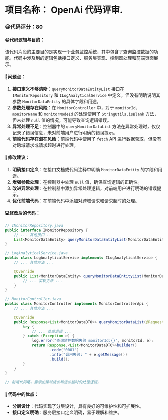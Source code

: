 # 项目名称： OpenAi 代码评审.

### 😀代码评分：80
#### 😀代码逻辑与目的：
该代码片段的主要目的是实现一个业务监控系统，其中包含了查询监控数据的功能。代码中涉及到的逻辑包括接口定义、服务层实现、控制器处理和前端页面展示。

#### 🤔问题点：
1. **接口定义不够清晰**：`queryMonitorDataEntityList` 接口在 `IMonitorRepository` 和 `ILogAnalyticalService` 中定义，但没有明确说明其参数 `MonitorDataEntity` 的具体字段和用途。
2. **参数处理存在风险**：在 `MonitorController` 中，对于 `monitorId`、`monitorName` 和 `monitorNodeId` 的处理使用了 `StringUtils.isBlank` 方法，但未处理 `null` 值的情况，可能导致查询逻辑错误。
3. **异常处理不足**：控制器中的 `queryMonitorDataList` 方法在异常处理时，仅仅记录了错误信息，未对前端用户进行明确的错误提示。
4. **前端代码存在潜在风险**：前端代码中使用了 `fetch` API 进行数据获取，但没有对跨域请求或请求超时进行处理。

#### 🎯修改建议：
1. **明确接口定义**：在接口文档或代码注释中明确 `MonitorDataEntity` 的字段和用途。
2. **增强参数处理**：在控制器中处理 `null` 值，确保查询逻辑的正确性。
3. **改进异常处理**：在控制器中添加异常处理逻辑，对前端用户进行明确的错误提示。
4. **优化前端代码**：在前端代码中添加对跨域请求和请求超时的处理。

#### 💻修改后的代码：
```java
// IMonitorRepository.java
public interface IMonitorRepository {
    // ... 其他接口 ...
    List<MonitorDataEntity> queryMonitorDataEntityList(MonitorDataEntity monitorDataEntity);
}

// LogAnalyticalService.java
public class LogAnalyticalService implements ILogAnalyticalService {
    // ... 其他方法 ...

    @Override
    public List<MonitorDataEntity> queryMonitorDataEntityList(MonitorDataEntity monitorDataEntity) {
        // ... 实现方法 ...
    }
}

// MonitorController.java
public class MonitorController implements MonitorControllerApi {
    // ... 其他方法 ...

    @Override
    public Response<List<MonitorDataDTO>> queryMonitorDataList(@RequestParam String monitorId, @RequestParam String monitorName, @RequestParam String monitorNodeId) {
        try {
            // ... 处理逻辑 ...
        } catch (Exception e) {
            log.error("查询监控数据失败 monitorId:{}", monitorId, e);
            return Response.<List<MonitorDataDTO>>builder()
                    .code("0001")
                    .info("调用失败: " + e.getMessage())
                    .build();
        }
    }
}

// 前端代码略，需添加跨域请求和请求超时的处理逻辑。
```

#### 🌟代码中的优点：
- **分层设计**：代码实现了分层设计，具有良好的可维护性和可扩展性。
- **接口定义明确**：服务层接口定义明确，易于理解和维护。